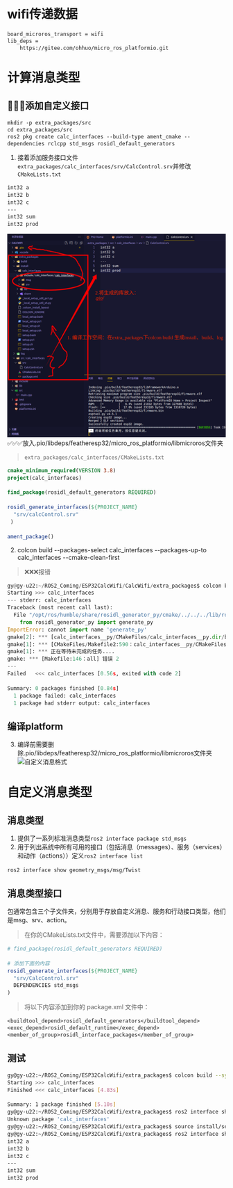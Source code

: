 # wifi传递数据
```
board_microros_transport = wifi
lib_deps = 
    https://gitee.com/ohhuo/micro_ros_platformio.git
```
# 计算消息类型
## 🐞🐞🐞添加自定义接口
```
mkdir -p extra_packages/src
cd extra_packages/src 
ros2 pkg create calc_interfaces --build-type ament_cmake --dependencies rclcpp std_msgs rosidl_default_generators
```
1. 接着添加服务接口文件`extra_packages/calc_interfaces/srv/CalcControl.srv`并修改`CMakeLists.txt`
```txt
int32 a
int32 b
int32 c
---
int32 sum
int32 prod
```
![自定义消息类型](./自定义消息类型.png)
✅✅✅放入.pio/libdeps/featheresp32/micro_ros_platformio/libmicroros文件夹

> `extra_packages/calc_interfaces/CMakeLists.txt`

```CMake
cmake_minimum_required(VERSION 3.8)
project(calc_interfaces)

find_package(rosidl_default_generators REQUIRED)

rosidl_generate_interfaces(${PROJECT_NAME}
  "srv/calcControl.srv"
 )

ament_package()

```

2. colcon build --packages-select calc_interfaces --packages-up-to calc_interfaces --cmake-clean-first
> ❌❌❌报错
```python
gy@gy-u22:~/ROS2_Coming/ESP32CalcWifi/CalcWifi/extra_packages$ colcon build
Starting >>> calc_interfaces
--- stderr: calc_interfaces                             
Traceback (most recent call last):
  File "/opt/ros/humble/share/rosidl_generator_py/cmake/../../../lib/rosidl_generator_py/rosidl_generator_py", line 8, in <module>
    from rosidl_generator_py import generate_py
ImportError: cannot import name 'generate_py'
gmake[2]: *** [calc_interfaces__py/CMakeFiles/calc_interfaces__py.dir/build.make:91：rosidl_generator_py/calc_interfaces/_calc_interfaces_s.ep.rosidl_typesupport_fastrtps_c.c] 错误 1
gmake[1]: *** [CMakeFiles/Makefile2:590：calc_interfaces__py/CMakeFiles/calc_interfaces__py.dir/all] 错误 2
gmake[1]: *** 正在等待未完成的任务....
gmake: *** [Makefile:146：all] 错误 2
---
Failed   <<< calc_interfaces [0.56s, exited with code 2]

Summary: 0 packages finished [0.84s]
  1 package failed: calc_interfaces
  1 package had stderr output: calc_interfaces
```
## 编译platform
3. 编译前需要删除.pio/libdeps/featheresp32/micro_ros_platformio/libmicroros文件夹
![自定义消息格式](./更改为自定义消息格式.gif)

# 自定义消息类型
## 消息类型
1. 提供了一系列标准消息类型`ros2 interface package std_msgs`
2. 用于列出系统中所有可用的接口（包括消息（messages）、服务（services）和动作（actions））定义`ros2 interface list`

`ros2 interface show geometry_msgs/msg/Twist`
## 消息类型接口
包通常包含三个子文件夹，分别用于存放自定义消息、服务和行动接口类型，他们是msg、srv、action。
> 在你的CMakeLists.txt文件中，需要添加以下内容：
```CMake
# find_package(rosidl_default_generators REQUIRED)

# 添加下面的内容
rosidl_generate_interfaces(${PROJECT_NAME}
  "srv/CalcControl.srv"
  DEPENDENCIES std_msgs
)
```
> 将以下内容添加到你的 package.xml 文件中：

```
<buildtool_depend>rosidl_default_generators</buildtool_depend>
<exec_depend>rosidl_default_runtime</exec_depend>
<member_of_group>rosidl_interface_packages</member_of_group>
```
## 测试
```bash
gy@gy-u22:~/ROS2_Coming/ESP32CalcWifi/extra_packages$ colcon build --symlink-install
Starting >>> calc_interfaces
Finished <<< calc_interfaces [4.83s]                     

Summary: 1 package finished [5.10s]
gy@gy-u22:~/ROS2_Coming/ESP32CalcWifi/extra_packages$ ros2 interface show calc_interfaces/srv/CalcControl 
Unknown package 'calc_interfaces'
gy@gy-u22:~/ROS2_Coming/ESP32CalcWifi/extra_packages$ source install/setup.sh 
gy@gy-u22:~/ROS2_Coming/ESP32CalcWifi/extra_packages$ ros2 interface show calc_interfaces/srv/CalcControl 
int32 a
int32 b
int32 c
---
int32 sum
int32 prod
```
